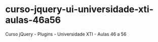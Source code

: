 # curso-jquery-ui-universidade-xti-aulas-46a56
Curso jQuery - Plugins - Universidade XTI - Aulas 46 a 56
